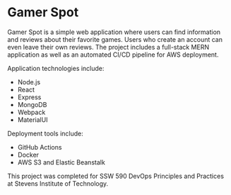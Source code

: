 # Gamer Spot

Gamer Spot is a simple web application where users can find information and reviews about their favorite games. Users who create an account can even leave their own reviews. 
The project includes a full-stack MERN application as well as an automated CI/CD pipeline for AWS deployment. 

Application technologies include:

- Node.js
- React
- Express
- MongoDB
- Webpack
- MaterialUI

Deployment tools include:

- GitHub Actions
- Docker
-  AWS S3 and Elastic Beanstalk


This project was completed for SSW 590 DevOps Principles and Practices at Stevens Institute of Technology. 

